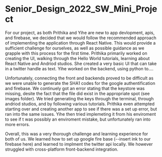 # Senior_Design_2022_SW_Mini_Project

For our project, as both Prithika and Yihe are new to app devlopment, apis, and firebase, we decided that we would follow the recommended approach
of implementing the application through React Native. This would provide a sufficient challenge for ourselves, as well as possible guidance as we
grapple with this process for the first time. Prithika primarily worked on creating the UI, walking through the Hello World tutorials, learning 
about React Native and Andriod studios. She created a very basic UI that can take in a twitter handle as text. Yihe worked on the backend, using 
python to....

Unfortunately, connecting the front and backends proved to be difficult as we were unable to generate the SHA1 codes for the google authentification
and firebase. We continuely got an error stating that the keystore was missing, desite the fact that the file did exist in the appropriate spot (see 
images folder). We tried generating the keys through the terminal, through andriod studios, and by following various tutorials. Prithika even 
attempted starting over and creating another app to see if there was a set up error, but ran into the same issues. Yihe then tried implemeting it from
his enviroment to see if t was possibly an enviroment mistake, but unfortunately ran into more errors.

Overall, this was a very thorough challenge and learning experience for both of us. We learned how to set up google fire base (--insert ink to our firebase here)
and learned to implment the twitter api locally. We however struggled with cross-platform front-backend integration.
